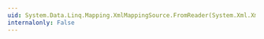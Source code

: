 ```yaml
---
uid: System.Data.Linq.Mapping.XmlMappingSource.FromReader(System.Xml.XmlReader)
internalonly: False
---
```

